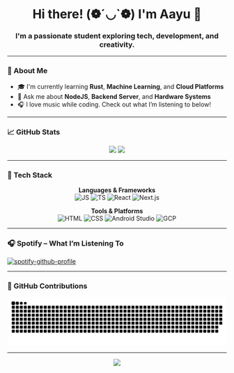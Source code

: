 <h1 align="center">Hi there! (❁´◡`❁) I'm <b>Aayu</b> 👋</h1>
<h3 align="center">I'm a passionate student exploring tech, development, and creativity.</h3>

---

### 🧠 About Me

- 🎓 I'm currently learning **Rust**, **Machine Learning**, and **Cloud Platforms**
- 💬 Ask me about **NodeJS**, **Backend Server**, and **Hardware Systems**
- 🎧 I love music while coding. Check out what I’m listening to below!

---

### 📈 GitHub Stats

<div align="center">
  <img src="https://github-readme-stats.vercel.app/api?username=JUCILY117&show_icons=true&theme=dracula&include_all_commits=true&count_private=true" height="150"/>
  <img src="https://github-readme-stats.vercel.app/api/top-langs/?username=JUCILY117&layout=compact&theme=dracula&langs_count=6&card_width=300&custom_title=Languages%20I%20Use" height="150"/>
</div>

---

### 🧰 Tech Stack

<div align="center">
  
**Languages & Frameworks**  
<img src="https://cdn.jsdelivr.net/gh/devicons/devicon/icons/javascript/javascript-original.svg" height="30" alt="JS"/>
<img src="https://cdn.jsdelivr.net/gh/devicons/devicon/icons/typescript/typescript-original.svg" height="30" alt="TS"/>
<img src="https://cdn.jsdelivr.net/gh/devicons/devicon/icons/react/react-original.svg" height="30" alt="React"/>
<img src="https://cdn.jsdelivr.net/gh/devicons/devicon/icons/nextjs/nextjs-original.svg" height="30" alt="Next.js"/>

**Tools & Platforms**  
<img src="https://cdn.jsdelivr.net/gh/devicons/devicon/icons/html5/html5-original.svg" height="30" alt="HTML"/>
<img src="https://cdn.jsdelivr.net/gh/devicons/devicon/icons/css3/css3-original.svg" height="30" alt="CSS"/>
<img src="https://cdn.jsdelivr.net/gh/devicons/devicon/icons/androidstudio/androidstudio-original.svg" height="30" alt="Android Studio"/>
<img src="https://cdn.jsdelivr.net/gh/devicons/devicon/icons/googlecloud/googlecloud-original.svg" height="30" alt="GCP"/>

</div>

---

### 🎧 Spotify – What I’m Listening To

[![spotify-github-profile](https://spotify-github-profile.kittinanx.com/api/view?uid=ctcv9kcrrch2lf4xra023d4f7&cover_image=true&theme=compact&show_offline=false&background_color=121212&interchange=false)](https://spotify-github-profile.kittinanx.com/api/view?uid=ctcv9kcrrch2lf4xra023d4f7&redirect=true)

---

### 🐍 GitHub Contributions

<!-- This snake animation works if enabled in your GitHub repo settings and the file exists -->
![GitHub Snake](https://raw.githubusercontent.com/JUCILY117/snk/output/github-contribution-grid-snake.svg)

---

<div align="center">
  <img src="https://capsule-render.vercel.app/api?type=waving&color=gradient&height=100&section=footer"/>
</div>
